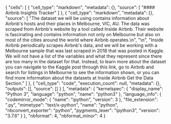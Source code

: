{
 "cells": [
  {
   "cell_type": "markdown",
   "metadata": {},
   "source": [
    "#### Airbnb Insights Tracker"
   ]
  },
  {
   "cell_type": "markdown",
   "metadata": {},
   "source": [
    "The dataset we will be using contains information about Airbnb's hosts and their places in Melbourne, VIC, AU. The data was scraped from Airbnb's website by a tool called Inside Airbnb. Their website is fascinating and contains information not only on Melbourne but also on most of the cities around the world where Airbnb operates.\n",
    "\n",
    "Inside Airbnb periodically scrapes Airbnb's data, and we will be working with a Melbourne sample that was last scraped in 2018 that was posted in Kaggle. We will not have a list of the variables and what they represent since there are too many in the dataset for that. Instead, to learn more about the dataset you can navigate to the Kaggle post through this link, go to Airbnb and search for listings in Melbourne to see the information shown, or you can find more information about the datasets at Inside Airbnb Get the Data Section."
   ]
  },
  {
   "cell_type": "code",
   "execution_count": null,
   "metadata": {},
   "outputs": [],
   "source": []
  }
 ],
 "metadata": {
  "kernelspec": {
   "display_name": "Python 3",
   "language": "python",
   "name": "python3"
  },
  "language_info": {
   "codemirror_mode": {
    "name": "ipython",
    "version": 3
   },
   "file_extension": ".py",
   "mimetype": "text/x-python",
   "name": "python",
   "nbconvert_exporter": "python",
   "pygments_lexer": "ipython3",
   "version": "3.7.6"
  }
 },
 "nbformat": 4,
 "nbformat_minor": 4
}

